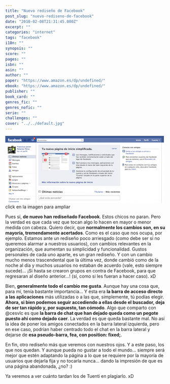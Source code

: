 ```yaml
---
title: "Nuevo rediseño de Facebook"
post_slug: "nuevo-rediseno-de-facebook"
date: "2010-02-08T21:31:45.000Z"
excerpt: ""
categories: "internet"
tags: "facebook"
i18n: ""
synopsis: ""
score: ""
pages: ""
isbn: ""
asin: ""
author: ""
paper: "https://www.amazon.es/dp/undefined/"
ebook: "https://www.amazon.es/dp/undefined/"
publisher: ""
book_card: ""
genres_fic: ""
genres_nofic: ""
serie: ""
challenges: ""
cover: "../../default.jpg"
---
```


[![](images/nuevo-facebook-500x211.png "Nuevo rediseño de Facebook")](http://fjp.es/wp-content/uploads/nuevo-facebook.png)click en la imagen para ampliar

Pues sí, **de nuevo han rediseñado Facebook**. Estos chicos no paran. Pero la verdad es que cada vez que tocan algo lo hacen en mayor o menor medida con cabeza. Quiero decir, que **normalmente los cambios son, en su mayoría, tremendamente acertados**. Como es el caso que nos ocupa, por ejemplo. Estamos ante un rediseño poco arriesgado (como debe ser si no queremos alarmar a nuestros usuarios), con cambios relevantes en la organización, que aumentan su simplicidad y funcionalidad. Gustos personales de cada uno aparte, es un gran rediseño. Y con un cambio mucho menos trascendental que la última vez, donde cambió como de la noche al día y muchos usuarios no estaban de acuerdo (vale, esto siempre sucede)... ¡Si hasta se crearon grupos en contra de Facebook, para que regresaran al diseño anterior...! (sí, como si les fueran a hacer caso). xD

Bien, **generalmente todo el cambio me gusta**. Aunque hay una cosa que, para mí, tenía bastante importancia... Y ésta era **la barra de acceso directo a las aplicaciones** más utilizadas o a las que, simplemente, tú podías elegir. **Ahora, si bien podemos seguir accediendo a ellas desde el buscador, deja de ser tan rápido y, por supuesto, tan cómodo**. Algo que comparto con @cesvlc es que **la barra de chat que han dejado queda como un pegote puesto ahí como dejado caer**. La verdad es que queda bastante mal. No así la idea de poner los amigos conectados en la barra lateral izquierda, pero en ese caso, podrían haber centrado todo el chat en la barra lateral y dejarse de **esa pseudo-barra, fea, con position: fixed;**.

En fin, otro rediseño más que veremos con nuestros ojos. Y a este paso, los que nos quedan. Y aunque pueda no gustar a todo el mundo... siempre será mejor que estén adaptando la página a lo que se requiere por la mayoría de usuarios que dejarla fija y no tocarla nunca... dando la impresión de que es una página abandonada, ¿no? :)

Ya veremos a ver cuánto tardan los de Tuenti en plagiarlo. xD
